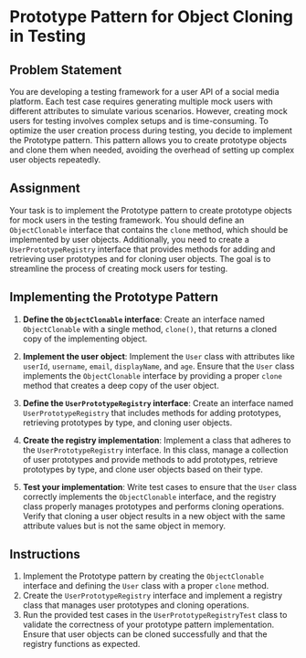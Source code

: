 # Prototype Pattern for Object Cloning in Testing

## Problem Statement

You are developing a testing framework for a user API of a social media platform. Each test case requires generating
multiple mock users with different attributes to simulate various scenarios. However, creating mock users for testing
involves complex setups and is time-consuming. To optimize the user creation process during testing, you decide to
implement the Prototype pattern. This pattern allows you to create prototype objects and clone them when needed,
avoiding the overhead of setting up complex user objects repeatedly.

## Assignment

Your task is to implement the Prototype pattern to create prototype objects for mock users in the testing framework. You
should define an `ObjectClonable` interface that contains the `clone` method, which should be implemented by user
objects. Additionally, you need to create a `UserPrototypeRegistry` interface that provides methods for adding and
retrieving user prototypes and for cloning user objects. The goal is to streamline the process of creating mock users
for testing.

## Implementing the Prototype Pattern

1. **Define the `ObjectClonable` interface**: Create an interface named `ObjectClonable` with a single method,
   `clone()`, that returns a cloned copy of the implementing object.

2. **Implement the user object**: Implement the `User` class with attributes like `userId`, `username`, `email`,
   `displayName`, and `age`. Ensure that the `User` class implements the `ObjectClonable` interface by providing a
   proper `clone` method that creates a deep copy of the user object.

3. **Define the `UserPrototypeRegistry` interface**: Create an interface named `UserPrototypeRegistry` that includes
   methods for adding prototypes, retrieving prototypes by type, and cloning user objects.

4. **Create the registry implementation**: Implement a class that adheres to the `UserPrototypeRegistry` interface. In
   this class, manage a collection of user prototypes and provide methods to add prototypes, retrieve prototypes by
   type, and clone user objects based on their type.

5. **Test your implementation**: Write test cases to ensure that the `User` class correctly implements the
   `ObjectClonable` interface, and the registry class properly manages prototypes and performs cloning operations.
   Verify that cloning a user object results in a new object with the same attribute values but is not the same object
   in memory.

## Instructions

1. Implement the Prototype pattern by creating the `ObjectClonable` interface and defining the `User` class with a
   proper `clone` method.
2. Create the `UserPrototypeRegistry` interface and implement a registry class that manages user prototypes and cloning
   operations.
3. Run the provided test cases in the `UserPrototypeRegistryTest` class to validate the correctness of your prototype
   pattern implementation. Ensure that user objects can be cloned successfully and that the registry functions as
   expected.
